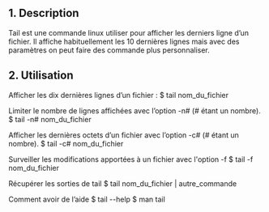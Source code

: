 ## 1. Description
Tail est une commande linux utiliser pour afficher les derniers ligne d’un fichier.
Il affiche habituellement les 10 dernières lignes mais avec des paramètres on peut faire des
commande plus personnaliser.

## 2. Utilisation
Afficher les dix dernières lignes d’un fichier :
$ tail nom_du_fichier

Limiter le nombre de lignes affichées avec l’option -n# (# étant un nombre).
$ tail -n# nom_du_fichier

Afficher les dernières octets d’un fichier avec l’option -c# (# étant un nombre).
$ tail -c# nom_du_fichier

Surveiller les modifications apportées à un fichier avec l'option -f
$ tail -f nom_du_fichier

Récupérer les sorties de tail
$ tail nom_du_fichier | autre_commande

Comment avoir de l’aide
$ tail --help
$ man tail